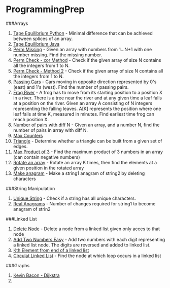 ProgrammingPrep
===============

###Arrays
1. [Tape Equilibrium Python](TapeEquilibrium.py) - Minimal difference that can be achieved between splices of an array.
2. [Tape Equilibrium Java](codility/TapeEquilibrium.java)
3. [Perm Missing](codility/PermMissingJava.java) - Given an array with numbers from 1...N+1 with one number missing. Find the missing number.
4. [Perm Check - xor Method](codility/PermCheck_xormethod.java) - Check if the given array of size N contains all the integers from 1 to N.
5. [Perm Check - Method 2](codility/PermCheck_Method2.java) - Check if the given array of size N contains all the integers from 1 to N.
6. [Passing Cars](codility/PassingCars.java) - Cars moving in opposite direction represented by 0's (east) and 1's (west). Find the number of passing pairs.
7. [Frog River](codility/FrogRiver.java) - A frog has to move from its starting position to a position X in a river. There is a tree near the river and at any given time a leaf falls at a position on the river. Given an array A consisting of N integers representing the falling leaves. A[K] represents the position where one leaf falls at time K, measured in minutes. Find earliest time frog can reach position X.
8. [Number of pairs with diff N](Pairs_hackerrank.java) - Given an array, and a number N, find the number of pairs in array with diff N.
9. [Max Counters](codility/MaxCounters.java)
10. [Triangle](codility/TriangleNumber.java) - Determine whether a triangle can be built from a given set of edges.
11. [Max Product of 3](codility/MaxProdOfThree.java) - Find the maximum product of 3 numbers in an array (can contain negative numbers)
12. [Rotate an array](codility/RotatingAnArray.java) - Rotate an array K times, then find the elements at a given position in the rotated array
13. [Make anagram](codility/MakeItAnagram.java) - Make a string1 anagram of string2 by deleting characters

###String Manipulation
1. [Unique String](CCI-1.py) - Check if a string has all unique characters.
2. [Real Anagrams](codility/Anagram_hackerrank.java) - Number of changes required for string1 to become anagram of strin2

###Linked List
1. [Delete Node](codility/DeleteNodeFromListGivenOnlyThatNode.java) - Delete a node from a linked list given only acces to that node
2. [Add Two Numbers Easy](codility/AddTwoNumbersLinkedListEasy.java) - Add two numbers with each digit representing a linked list node. The digits are reversed and added to linked list.
3. [Kth Element from end of a linked list](codility/KthLastElementLinkedList.java)
4. [Circulat Linked List](codility/CircularLinkedList.java) - Find the node at which loop occurs in a linked list

###Graphs
1. [Kevin Bacon - Dijkstra](djikstra.py)
2. 
